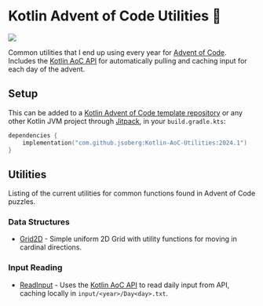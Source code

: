 # Kotlin Advent of Code Utilities :christmas_tree:

[![](https://jitpack.io/v/jsoberg/Kotlin-AoC-Utilities.svg)](https://jitpack.io/#jsoberg/Kotlin-AoC-Utilities)

Common utilities that I end up using every year for [Advent of Code](https://adventofcode.com/). Includes the [Kotlin AoC API](https://github.com/jsoberg/Kotlin-AoC-API) for automatically pulling and caching input for each day of the advent.

## Setup

This can be added to a [Kotlin Advent of Code template repository](https://github.com/kotlin-hands-on/advent-of-code-kotlin-template) or any other Kotlin JVM project through [Jitpack](https://jitpack.io/#jsoberg/Kotlin-AoC-Utilities), in your `build.gradle.kts`:

```kts
dependencies {
    implementation("com.github.jsoberg:Kotlin-AoC-Utilities:2024.1")
}
```

## Utilities

Listing of the current utilities for common functions found in Advent of Code puzzles.

### Data Structures

- [Grid2D](src/main/com/soberg/aoc/utlities/datastructures/Grid2D.kt) - Simple uniform 2D Grid with utility functions for moving in cardinal directions.


### Input Reading

- [ReadInput](src/main/com/soberg/aoc/utlities/input/ReadInput.kt) - Uses the [Kotlin AoC API](https://github.com/jsoberg/Kotlin-AoC-API) to read daily input from API, caching locally in `input/<year>/Day<day>.txt`.